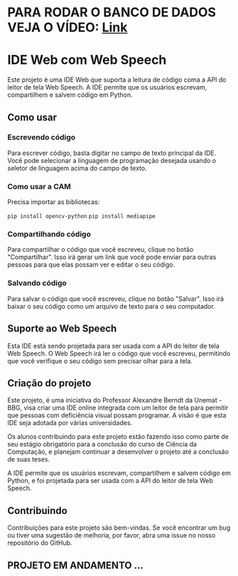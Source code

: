 <h1>PARA RODAR O BANCO DE DADOS VEJA O VÍDEO: <a href="https://youtu.be/bfAuDoj08lg?si=C1MY6gyw23MIhdlK">Link</a></h1>

<h1>IDE Web com Web Speech</h1>
Este projeto é uma IDE Web que suporta a leitura de código coma a API do leitor de tela Web Speech. A IDE permite que os usuários escrevam, compartilhem e salvem código em Python.

<h2>Como usar</h2>
<h3>Escrevendo código</h3>
Para escrever código, basta digitar no campo de texto principal da IDE. Você pode selecionar a linguagem de programação desejada usando o seletor de linguagem acima do campo de texto.

<h3>Como usar a CAM</h3>
<p>Precisa importar as bibliotecas:</p>

`pip install opencv-python`
`pip install mediapipe`

<h3>Compartilhando código</h3>
Para compartilhar o código que você escreveu, clique no botão "Compartilhar". Isso irá gerar um link que você pode enviar para outras pessoas para que elas possam ver e editar o seu código.

<h3>Salvando código</h3>
Para salvar o código que você escreveu, clique no botão "Salvar". Isso irá baixar o seu código como um arquivo de texto para o seu computador.

<h2>Suporte ao Web Speech</h2>
Esta IDE está sendo projetada para ser usada com a API do leitor de tela Web Speech. O Web Speech irá ler o código que você escreveu, permitindo que você verifique o seu código sem precisar olhar para a tela.

<h2>Criação do projeto</h2>
Este projeto, é uma iniciativa do Professor Alexandre Berndt da Unemat - BBG, visa criar uma IDE online integrada com um leitor de tela para permitir que pessoas com deficiência visual possam programar. A visão é que esta IDE seja adotada por várias universidades.

Os alunos contribuindo para este projeto estão fazendo isso como parte de seu estágio obrigatório para a conclusão do curso de Ciência da Computação, e planejam continuar a desenvolver o projeto até a conclusão de suas teses.

A IDE permite que os usuários escrevam, compartilhem e salvem código em Python, e foi projetada para ser usada com a API do leitor de tela Web Speech.

<h2>Contribuindo</h2>
Contribuições para este projeto são bem-vindas. Se você encontrar um bug ou tiver uma sugestão de melhoria, por favor, abra uma issue no nosso repositório do GitHub.

<h2>PROJETO EM ANDAMENTO ...</h2>  
